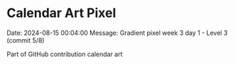 # Calendar Art Pixel

Date: 2024-08-15 00:04:00
Message: Gradient pixel week 3 day 1 - Level 3 (commit 5/8)

Part of GitHub contribution calendar art
